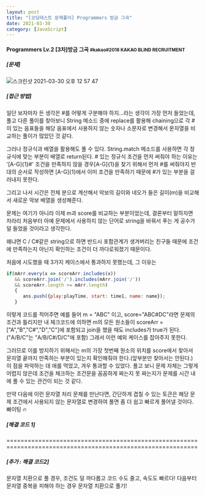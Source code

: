 ```yaml
---
layout: post
title: "[코딩테스트 문제풀이] Programmers 방금 그곡"
date: 2021-03-30
category: [JavaScript]
---
```


<h4>Programmers Lv.2 [3차]방금 그곡 <small>#kakao#2018 KAKAO BLIND RECRUITMENT</small></h4>

<h5>[문제]</h5>

![스크린샷 2021-03-30 오후 12 57 47](https://user-images.githubusercontent.com/49034615/112931692-93a24680-9157-11eb-902d-192f2d617624.png)


<h5>[접근 방법]</h5>
일단 보자마자 든 생각은 #를 어떻게 구분해야 하지...라는 생각이 가장 먼저 들었는데, 풀고 다른 풀이를 찾아보니 String 메소드 중에 replace를 활용해 chaining으로 각 #이 있는 음표들을
해당 음표에서 사용하지 않는 숫자나 소문자로 변경해서 문자열을 비교하는 풀이가 많았던 것 같다.

그러나 정규식과 배열을 활용해도 풀 수 있다. String.match 메소드를 사용하면 각 정규식에 맞는 부분이 배열로 return된다. # 있는 정규식 조건을 먼저 써줘야 하는 이유는 '[A-G]{1}#' 조건을 만족하지 않을 경우[A-G]{1}을 
찾기 위해서 먼저 #를 써줘야지 반대의 순서로 작성하면 [A-G]{1}에서 이미 조건을 만족하기 때문에 #가 있는 부분을 걸러내지 못한다.

그리고 나서 시간은 전체 분으로 계산해서 악보의 길이와 네오가 들은 길이(m)을 비교해서 새로운 악보 배열을 생성해준다.

문제는 여기가 아니라 이제 m과 score를 비교하는 부분이었는데, 결론부터 말하자면 차라리 처음부터 아예 문제에서 사용하지 않는 단어로 string을 바꿔서 푸는 게 공수가 덜 들었을 것이라고 생각한다.

왜냐면 C / C#같은 string으로 하면 반드시 포함관계가 생겨버리는 친구들 때문에 조건에 만족하는지 아닌지 확인하는 조건이 더 까다로워졌기 때문이다.

처음에 시도했을 때 3가지 케이스에서 통과하지 못했는데, 그 이유는

```javascript
if(mArr.every(x => scoreArr.includes(x)) 
   && scoreArr.join('/').includes(mArr.join('/')) 
   && scoreArr.length >= mArr.length)
   {
      ans.push({play:playTime, start: time1, name: name});
   }
```
이렇게 코드를 적어주면 예를 들어 m = "ABC" 이고, score="ABC#DC"라면 문제의 조건과 틀리지만 내 체크코드에 의하면 m의 모든 원소들이 scoreArr = ["A","B","C#","D","C"]에 포함되고 join을 했을 때도
includes가 true가 된다.("A/B/C"는 "A/B/C#/D/C"에 포함) 그래서 이런 예외 케이스를 잡아주지 못한다.

그러므로 이를 방지하기 위해서는 m의 가장 첫번째 원소의 위치를 score에서 찾아서 문자열 끝까지 만족하는 부분이 있는지 확인해줘야 한다.(앞부분만 찾아서는 안된다.)
이 점을 파악하는 데 애를 먹었고, 겨우 통과할 수 있었다. 풀고 보니 문제 자체는 그렇게 어렵지 않은데 조건을 체크하는 조건문을 꼼꼼하게 짜는지 못 짜는지가 문제를 시간 내에 풀 수 있는 관건이 되는 것 같다.

만약 다음에 이런 문자열 처리 문제를 만난다면, 간단하게 겹칠 수 있는 토큰은 해당 문제 조건에서 사용되지 않는 문자열로 변경하여 풀면 좀 더 쉽고 빠르게 풀어낼 것이다. 빠이팅 🔥

<h5>[해결 코드 1]</h5>
<script src="https://gist.github.com/SUPINKIM/3ee0580efcc5c00e155c4a6877294c4b.js"></script>

============================================================================================================
<h5>[추가 : 해결 코드2]</h5>

문자열 치환으로 풀 경우, 조건도 덜 까다롭고 코드 수도 줄고, 속도도 빠르다! 다음부터 문자열 중복을 피해야 하는 경우 문자열 치환으로 풀기!

<script src="https://gist.github.com/SUPINKIM/20563b1ef30233d05b30c0151f7c6ee9.js"></script>
